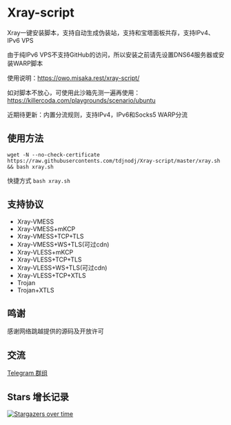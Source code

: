 # Xray-script

Xray一键安装脚本，支持自动生成伪装站，支持和宝塔面板共存，支持IPv4、IPv6 VPS

由于纯IPv6 VPS不支持GitHub的访问，所以安装之前请先设置DNS64服务器或安装WARP脚本

使用说明：https://owo.misaka.rest/xray-script/

如对脚本不放心，可使用此沙箱先测一遍再使用：https://killercoda.com/playgrounds/scenario/ubuntu

近期待更新：内置分流规则，支持IPv4，IPv6和Socks5 WARP分流

## 使用方法

```shell
wget -N --no-check-certificate https://raw.githubusercontents.com/tdjnodj/Xray-script/master/xray.sh && bash xray.sh
```

快捷方式 `bash xray.sh`

## 支持协议

* Xray-VMESS
* Xray-VMESS+mKCP
* Xray-VMESS+TCP+TLS
* Xray-VMESS+WS+TLS(可过cdn)
* Xray-VLESS+mKCP
* Xray-VLESS+TCP+TLS
* Xray-VLESS+WS+TLS(可过cdn)
* Xray-VLESS+TCP+XTLS
* Trojan
* Trojan+XTLS

## 鸣谢

感谢网络跳越提供的源码及开放许可

## 交流

[Telegram 群组](https://t.me/misakanetcn)

## Stars 增长记录

[![Stargazers over time](https://starchart.cc/Misaka-blog/Xray-script.svg)](https://starchart.cc/Misaka-blog/Xray-script)
